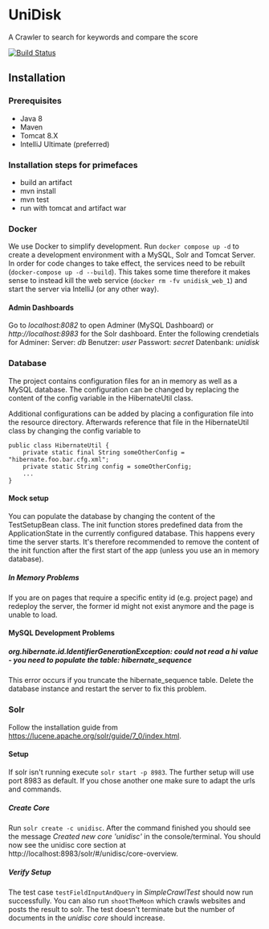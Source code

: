 # UniDisk

A Crawler to search for keywords and compare the score

[![Build Status](https://travis-ci.org/B3J4y/UniDisk.svg?branch=master)](https://travis-ci.org/B3J4y/UniDisk)

## Installation

### Prerequisites

- Java 8
- Maven
- Tomcat 8.X
- IntelliJ Ultimate (preferred)

### Installation steps for primefaces

- build an artifact
- mvn install
- mvn test
- run with tomcat and artifact war

### Docker

We use Docker to simplify development.
Run `docker compose up -d` to create a development environment with a MySQL, Solr and Tomcat Server.
In order for code changes to take effect, the services need to be rebuilt (`docker-compose up -d --build`). This takes some time therefore
it makes sense to instead kill the web service (`docker rm -fv unidisk_web_1`) and start the server via IntelliJ (or any other way).

#### Admin Dashboards

Go to _localhost:8082_ to open Adminer (MySQL Dashboard) or _http://localhost:8983_ for the Solr dashboard.
Enter the following crendetials for Adminer:
Server: _db_
Benutzer: _user_
Passwort: _secret_
Datenbank: _unidisk_

### Database

The project contains configuration files for an in memory as well as a MySQL database.
The configuration can be changed by replacing the content of the config variable in the
HibernateUtil class.

Additional configurations can be added by placing a configuration file into the resource directory. Afterwards
reference that file in the HibernateUtil class by changing the config variable to

```
public class HibernateUtil {
    private static final String someOtherConfig = "hibernate.foo.bar.cfg.xml";
    private static String config = someOtherConfig;
    ...
}
```

#### Mock setup

You can populate the database by changing the content of the TestSetupBean class. The init
function stores predefined data from the ApplicationState in the currently configured database.
This happens every time the server starts. It's therefore recommended to remove the content
of the init function after the first start of the app (unless you use an in memory database).

##### In Memory Problems

If you are on pages that require a specific entity id (e.g. project page) and redeploy the server, the
former id might not exist anymore and the page is unable to load.

#### MySQL Development Problems

##### org.hibernate.id.IdentifierGenerationException: could not read a hi value - you need to populate the table: hibernate_sequence

This error occurs if you truncate the hibernate_sequence table. Delete the database instance and restart the server to fix this problem.

### Solr

Follow the installation guide from https://lucene.apache.org/solr/guide/7_0/index.html.

#### Setup

If solr isn't running execute `solr start -p 8983`. The further setup will use port 8983 as default.
If you chose another one make sure to adapt the urls and commands.

##### Create Core

Run `solr create -c unidisc`. After the command finished you should see the message
_Created new core 'unidisc'_ in the console/terminal. You should now see the
unidisc core section at http://localhost:8983/solr/#/unidisc/core-overview.

##### Verify Setup

The test case `testFieldInputAndQuery` in _SimpleCrawlTest_ should now run successfully.
You can also run `shootTheMoon` which crawls websites and posts the result to solr. The test doesn't
terminate but the number of documents in the _unidisc core_ should increase.
